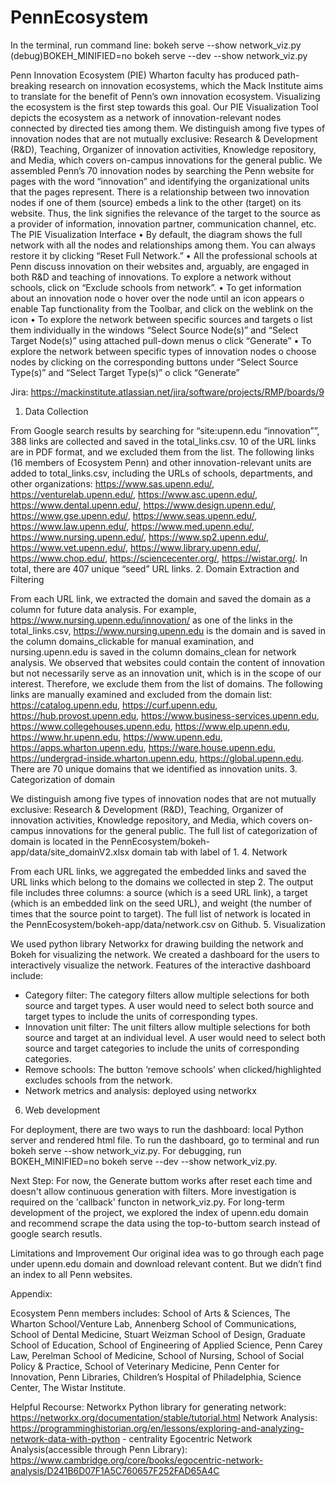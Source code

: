 # PennEcosystem
In the terminal, run command line:
bokeh serve --show network_viz.py
(debug)BOKEH_MINIFIED=no bokeh serve --dev --show network_viz.py

Penn Innovation Ecosystem (PIE)
Wharton faculty has produced path-breaking research on innovation ecosystems, which the Mack Institute aims to translate for the benefit of Penn’s own innovation ecosystem. Visualizing the ecosystem is the first step towards this goal. Our PIE Visualization Tool depicts the ecosystem as a network of innovation-relevant nodes connected by directed ties among them.
We distinguish among five types of innovation nodes that are not mutually exclusive: Research & Development (R&D), Teaching, Organizer of innovation activities, Knowledge repository, and Media, which covers on-campus innovations for the general public. We assembled Penn’s 70 innovation nodes by searching the Penn website for pages with the word “innovation” and identifying the organizational units that the pages represent.
There is a relationship between two innovation nodes if one of them (source) embeds a link to the other (target) on its website. Thus, the link signifies the relevance of the target to the source as a provider of information, innovation partner, communication channel, etc.
The PIE Visualization Interface
•	By default, the diagram shows the full network with all the nodes and relationships among them. You can always restore it by clicking “Reset Full Network.”
•	All the professional schools at Penn discuss innovation on their websites and, arguably, are engaged in both R&D and teaching of innovations. To explore a network without schools, click on “Exclude schools from network”.
•	To get information about an innovation node
o	hover over the node until an icon appears
o	enable Tap functionality from the Toolbar, and click on the weblink on the icon
•	To explore the network between specific sources and targets
o	list them individually in the windows “Select Source Node(s)” and “Select Target Node(s)” using attached pull-down menus
o	click “Generate”
•	To explore the network between specific types of innovation nodes
o	choose nodes by clicking on the corresponding buttons under “Select Source Type(s)” and “Select Target Type(s)”
o	click “Generate”


Jira: https://mackinstitute.atlassian.net/jira/software/projects/RMP/boards/9
1.	Data Collection

From Google search results by searching for “site:upenn.edu “innovation””, 388 links are collected and saved in the total_links.csv. 10 of the URL links are in PDF format, and we excluded them from the list.
The following links (16 members of Ecosystem Penn) and other innovation-relevant units are added to total_links.csv, including the URLs of schools, departments, and other organizations: https://www.sas.upenn.edu/, https://venturelab.upenn.edu/, https://www.asc.upenn.edu/, https://www.dental.upenn.edu/, https://www.design.upenn.edu/, https://www.gse.upenn.edu/, https://www.seas.upenn.edu/, https://www.law.upenn.edu/, https://www.med.upenn.edu/, https://www.nursing.upenn.edu/, https://www.sp2.upenn.edu/, https://www.vet.upenn.edu/, https://www.library.upenn.edu/, https://www.chop.edu/, https://sciencecenter.org/, https://wistar.org/. 
In total, there are 407 unique “seed” URL links.
2.	Domain Extraction and Filtering

From each URL link, we extracted the domain and saved the domain as a column for future data analysis. For example, https://www.nursing.upenn.edu/innovation/ as one of the links in the total_links.csv, https://www.nursing.upenn.edu is the domain and is saved in the column domains_clickable for manual examination, and nursing.upenn.edu is saved in the column domains_clean for network analysis.
We observed that websites could contain the content of innovation but not necessarily serve as an innovation unit, which is in the scope of our interest. Therefore, we exclude them from the list of domains. The following links are manually examined and excluded from the domain list: 
https://catalog.upenn.edu, https://curf.upenn.edu, https://hub.provost.upenn.edu, https://www.business-services.upenn.edu, https://www.collegehouses.upenn.edu,  https://www.elp.upenn.edu, https://www.hr.upenn.edu, https://www.upenn.edu, 
https://apps.wharton.upenn.edu, https://ware.house.upenn.edu,  https://undergrad-inside.wharton.upenn.edu, https://global.upenn.edu.
There are 70 unique domains that we identified as innovation units.
3.	Categorization of domain

We distinguish among five types of innovation nodes that are not mutually exclusive: Research & Development (R&D), Teaching, Organizer of innovation activities, Knowledge repository, and Media, which covers on-campus innovations for the general public.
The full list of categorization of domain is located in the PennEcosystem/bokeh-app/data/site_domainV2.xlsx domain tab with label of 1.
4.	Network 

From each URL links, we aggregated the embedded links and saved the URL links which belong to the domains we collected in step 2. The output file includes three columns: a source (which is a seed URL link), a target (which is an embedded link on the seed URL), and weight (the number of times that the source point to target).
The full list of network is located in the PennEcosystem/bokeh-app/data/network.csv on Github.
5.	Visualization

We used python library Networkx for drawing building the network and Bokeh for visualizing the network. We created a dashboard for the users to interactively visualize the network. Features of the interactive dashboard include:
- Category filter: The category filters allow multiple selections for both source and target types. A user would need to select both source and target types to include the units of corresponding types.
- Innovation unit filter: The unit filters allow multiple selections for both source and target at an individual level. A user would need to select both source and target categories to include the units of corresponding categories.
- Remove schools: The button ‘remove schools’ when clicked/highlighted excludes schools from the network.
- Network metrics and analysis: deployed using networkx 

6.	Web development

For deployment, there are two ways to run the dashboard: local Python server and rendered html file. To run the dashboard, go to terminal and run bokeh serve --show network_viz.py.
For debugging, run BOKEH_MINIFIED=no bokeh serve --dev --show network_viz.py.

Next Step:
For now, the Generate buttom works after reset each time and doesn't allow continuous generation with filters. More investigation is required on the 'callback' functon in network_viz.py.
For long-term development of the project, we explored the index of upenn.edu domain and recommend scrape the data using the top-to-buttom search instead of google search resutls.

Limitations and Improvement
Our original idea was to go through each page under upenn.edu domain and download relevant content. But we didn’t find an index to all Penn websites.

Appendix:

Ecosystem Penn members includes:
School of Arts & Sciences, The Wharton School/Venture Lab, Annenberg School of Communications, School of Dental Medicine, Stuart Weizman School of Design,  Graduate School of Education, School of Engineering of Applied Science, Penn Carey Law, Perelman School of Medicine, School of Nursing, School of Social Policy & Practice, School of Veterinary Medicine, Penn Center for Innovation, Penn Libraries, Children’s Hospital of Philadelphia, Science Center, The Wistar Institute.

Helpful Recourse:
Networkx Python library for generating network:
https://networkx.org/documentation/stable/tutorial.html
Network Analysis:
https://programminghistorian.org/en/lessons/exploring-and-analyzing-network-data-with-python - centrality
Egocentric Network Analysis(accessible through Penn Library):
https://www.cambridge.org/core/books/egocentric-network-analysis/D241B6D07F1A5C760657F252FAD65A4C